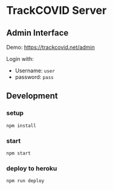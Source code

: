# TrackCOVID Server

## Admin Interface
Demo: https://trackcovid.net/admin

Login with:
- Username: `user`
- password: `pass`


## Development

### setup
`npm install`

### start
`npm start`

### deploy to heroku
`npm run deploy`
